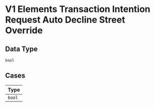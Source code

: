 
# V1 Elements Transaction Intention Request Auto Decline Street Override

## Data Type

`bool`

## Cases

| Type |
|  --- |
| `bool` |

